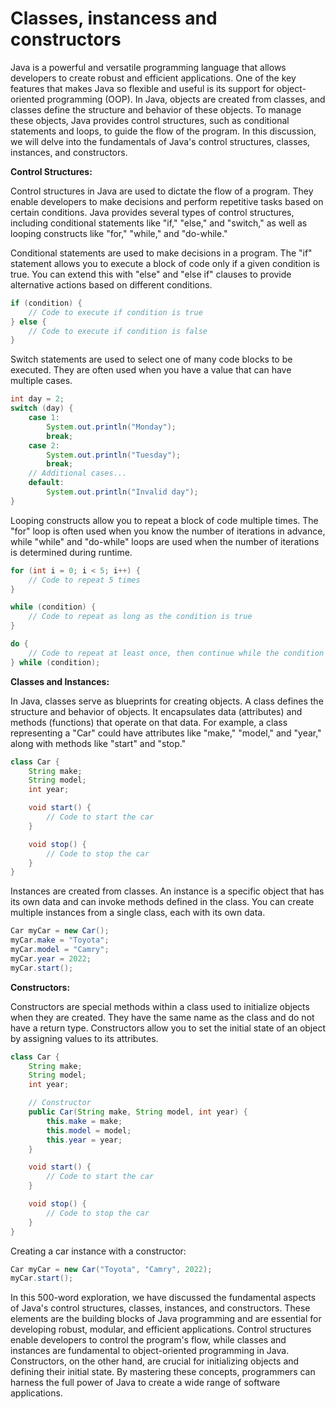 # Classes, instancess and constructors

Java is a powerful and versatile programming language that allows developers to create robust and efficient applications. One of the key features that makes Java so flexible and useful is its support for object-oriented programming (OOP). In Java, objects are created from classes, and classes define the structure and behavior of these objects. To manage these objects, Java provides control structures, such as conditional statements and loops, to guide the flow of the program. In this discussion, we will delve into the fundamentals of Java's control structures, classes, instances, and constructors.

**Control Structures:**

Control structures in Java are used to dictate the flow of a program. They enable developers to make decisions and perform repetitive tasks based on certain conditions. Java provides several types of control structures, including conditional statements like "if," "else," and "switch," as well as looping constructs like "for," "while," and "do-while."

Conditional statements are used to make decisions in a program. The "if" statement allows you to execute a block of code only if a given condition is true. You can extend this with "else" and "else if" clauses to provide alternative actions based on different conditions.

```java
if (condition) {
    // Code to execute if condition is true
} else {
    // Code to execute if condition is false
}
```

Switch statements are used to select one of many code blocks to be executed. They are often used when you have a value that can have multiple cases.

```java
int day = 2;
switch (day) {
    case 1:
        System.out.println("Monday");
        break;
    case 2:
        System.out.println("Tuesday");
        break;
    // Additional cases...
    default:
        System.out.println("Invalid day");
}
```

Looping constructs allow you to repeat a block of code multiple times. The "for" loop is often used when you know the number of iterations in advance, while "while" and "do-while" loops are used when the number of iterations is determined during runtime.

```java
for (int i = 0; i < 5; i++) {
    // Code to repeat 5 times
}

while (condition) {
    // Code to repeat as long as the condition is true
}

do {
    // Code to repeat at least once, then continue while the condition is true
} while (condition);
```

**Classes and Instances:**

In Java, classes serve as blueprints for creating objects. A class defines the structure and behavior of objects. It encapsulates data (attributes) and methods (functions) that operate on that data. For example, a class representing a "Car" could have attributes like "make," "model," and "year," along with methods like "start" and "stop."

```java
class Car {
    String make;
    String model;
    int year;

    void start() {
        // Code to start the car
    }

    void stop() {
        // Code to stop the car
    }
}
```

Instances are created from classes. An instance is a specific object that has its own data and can invoke methods defined in the class. You can create multiple instances from a single class, each with its own data.

```java
Car myCar = new Car();
myCar.make = "Toyota";
myCar.model = "Camry";
myCar.year = 2022;
myCar.start();
```

**Constructors:**

Constructors are special methods within a class used to initialize objects when they are created. They have the same name as the class and do not have a return type. Constructors allow you to set the initial state of an object by assigning values to its attributes.

```java
class Car {
    String make;
    String model;
    int year;

    // Constructor
    public Car(String make, String model, int year) {
        this.make = make;
        this.model = model;
        this.year = year;
    }

    void start() {
        // Code to start the car
    }

    void stop() {
        // Code to stop the car
    }
}
```

Creating a car instance with a constructor:

```java
Car myCar = new Car("Toyota", "Camry", 2022);
myCar.start();
```

In this 500-word exploration, we have discussed the fundamental aspects of Java's control structures, classes, instances, and constructors. These elements are the building blocks of Java programming and are essential for developing robust, modular, and efficient applications. Control structures enable developers to control the program's flow, while classes and instances are fundamental to object-oriented programming in Java. Constructors, on the other hand, are crucial for initializing objects and defining their initial state. By mastering these concepts, programmers can harness the full power of Java to create a wide range of software applications.